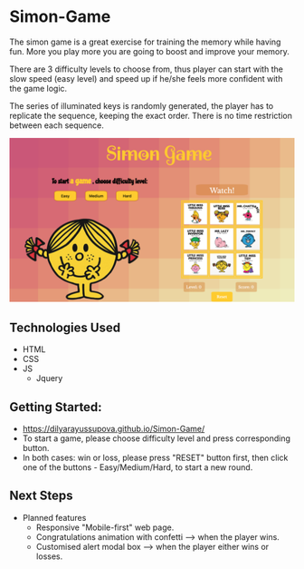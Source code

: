 # Simon-Game
The simon game is a great exercise for training the memory while having fun. More you play more you are going to boost and improve your memory. 

There are 3 difficulty levels to choose from, thus player can start with the slow speed (easy level) and speed up if he/she feels more confident with the game logic. 

The series of illuminated keys is randomly generated, the player has to replicate the sequence, keeping the exact order. There is no time restriction between each sequence. 

![ScreenShot](img/Screenshot.png)

## Technologies Used
* HTML
* CSS
* JS
  * Jquery

## Getting Started:
* https://dilyarayussupova.github.io/Simon-Game/
* To start a game, please choose difficulty level and press corresponding button.
* In both cases: win or loss, please press "RESET" button first, then click one of the buttons - Easy/Medium/Hard, to start a new round.

## Next Steps
* Planned features 
  * Responsive "Mobile-first" web page.
  * Congratulations animation with confetti --> when the player wins.
  * Customised alert modal box --> when the player either wins or losses.

<!-- ## User stories
* User can choose from easy, medium and hard levels of difficulty
* User sees gameboard
  * User sees message "Watch!" or "Play!"
  * User can keep track of current level 
  * User can see current score 
* User can click one of 3 buttons (Easy/Medium/Hard) to start a game
* User needs to replicate the sequence computer has displayed

## UI Notes
Main screen has 2 parts: on the left side is an image and level of difficulty; on the right side is a game board. Buttons "Level" and "Score" are underneath the board; as well as the "Reset" button. Box with instructions - watch or play; will be displayed above the game board.

## Pseudocode
* Difficulty level - easy/medium/hard:
    * Level = 1; Score = 0
    * Display "Watch!" message
    * Computer shows 1 round of sequence 
        * each selected card should change the opacity of the their background and illuminate border
    * Display "Play!" message
    * User needs to follow up the sequence by clicking each card with the correct order
        * each selected card should change the opacity of the their background and illuminated border
    * If user enters correct sequence of cards:
        * Modify score and level values
        * Reset for another round
    * If one of user's sequences is not correct then
        * Display message "Game Over"
        * Display "Restart" button
          * Reset previous results and sequence order
        * Display the highest score and current level
        
## Nice to have
* Audio - each card has the sound; winner/looser 

## State of the app
* computerSequence - holds computer's sequence (arr)
* userSequence - holds user's sequence (arr)
* variables to hold each round scoring and level 
* variables to hold id and class of each image within the board game table -->

